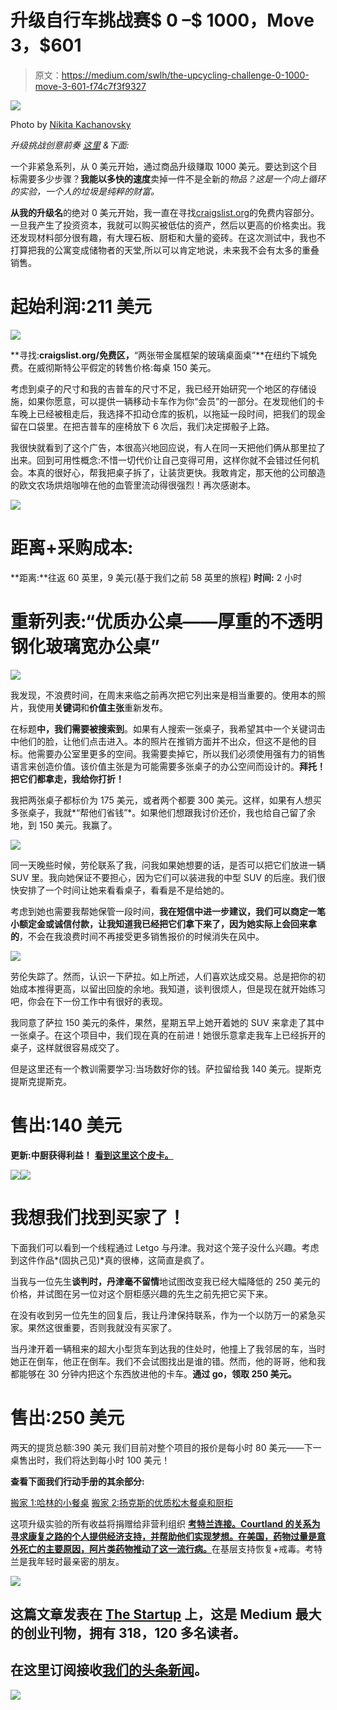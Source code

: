 # 升级自行车挑战赛$ 0 –$ 1000，Move 3，$601

> 原文：<https://medium.com/swlh/the-upcycling-challenge-0-1000-move-3-601-f74c7f3f9327>

![](img/10d636ce3164d7a6371f3c36e228e588.png)

Photo by [Nikita Kachanovsky](https://unsplash.com/@nkachanovskyyy?utm_source=medium&utm_medium=referral)

*升级挑战创意前奏* [*这里*](/@justinbenfaida/upcycling-the-experimental-journey-to-reach-1000-12ae9b9b53bd) *&下面:*

一个非紧急系列，从 0 美元开始，通过商品升级赚取 1000 美元。要达到这个目标需要多少步骤？**我能以多快的速度**卖掉一件不是全新的*物品？这是一个向上循环的实验，一个人的垃圾是纯粹的财富。*

**从我的升级名**的绝对 0 美元开始，我一直在寻找[craigslist.org](http://craigslist.org)的免费内容部分。一旦我产生了投资资本，我就可以购买被低估的资产，然后以更高的价格卖出。我还发现材料部分很有趣，有大理石板、厨柜和大量的瓷砖。在这次测试中，我也不打算把我的公寓变成储物者的天堂,所以可以肯定地说，未来我不会有太多的重叠销售。

# 起始利润:211 美元

![](img/2ec7bf105193273bf95ceacfe946a781.png)

**寻找:**craigslist.org/免费区，**“两张带金属框架的玻璃桌面桌”**在纽约下城免费。在威彻斯特公平假定的转售价格:每桌 150 美元。

考虑到桌子的尺寸和我的吉普车的尺寸不足，我已经开始研究一个地区的存储设施，如果你愿意，可以提供一辆移动卡车作为你“会员”的一部分。在发现他们的卡车晚上已经被租走后，我选择不扣动仓库的扳机，以拖延一段时间，把我们的现金留在口袋里。在把吉普车的座椅放下 6 次后，我们决定掷骰子上路。

我很快就看到了这个广告，本很高兴地回应说，有人在同一天把他们俩从那里拉了出来。回到可用性概念:不惜一切代价让自己变得可用，这样你就不会错过任何机会。本真的很好心，帮我把桌子拆了，让装货更快。我敢肯定，那天他的公司酿造的欧文农场烘焙咖啡在他的血管里流动得很强烈！再次感谢本。

![](img/c02472a1a25eadb4c13451eb57c3c85c.png)

# 距离+采购成本:

**距离:**往返 60 英里，9 美元(基于我们之前 58 英里的旅程)
**时间:** 2 小时

# 重新列表:“优质办公桌——厚重的不透明钢化玻璃宽办公桌”

![](img/87555978f4fa60e990bbbdb7aeb04313.png)

我发现，不浪费时间，在周末来临之前再次把它列出来是相当重要的。使用本的照片，我使用**关键词**和**价值主张**重新发布。

在标题**中，我们需要被搜索到**。如果有人搜索一张桌子，我希望其中一个关键词击中他们的脸，让他们点击进入。本的照片在推销方面并不出众，但这不是他的目标。他需要办公室里更多的空间。我需要卖掉它，所以我们必须使用强有力的销售语言来创造价值。该价值主张是为可能需要多张桌子的办公空间而设计的。**拜托！把它们都拿走，我给你打折！**

我把两张桌子都标价为 175 美元，或者两个都要 300 美元。这样，如果有人想买多张桌子，我就*“帮他们省钱”*。如果他们想跟我讨价还价，我也给自己留了余地，到 150 美元。我赢了。

![](img/7c2bb0692a6450f384c1bca7b9fc480e.png)

同一天晚些时候，劳伦联系了我，问我如果她想要的话，是否可以把它们放进一辆 SUV 里。我向她保证不要担心，因为它们可以装进我的中型 SUV 的后座。我们很快安排了一个时间让她来看看桌子，看看是不是给她的。

考虑到她也需要我帮她保管一段时间，**我在短信中进一步建议，我们可以商定一笔小额定金或诚信付款，让我知道我已经把它们拿下来了，因为她实际上会回来拿的**，不会在我浪费时间不再接受更多销售报价的时候消失在风中。

![](img/c1a36775d7001c0c8cfde8b62c34fb65.png)

劳伦失踪了。然而，认识一下萨拉。如上所述，人们喜欢达成交易。总是把你的初始成本推得更高，以留出回旋的余地。我知道，谈判很烦人，但是现在就开始练习吧，你会在下一份工作中有很好的表现。

我同意了萨拉 150 美元的条件，果然，星期五早上她开着她的 SUV 来拿走了其中一张桌子。在这个项目中，我们现在真的在前进！她很乐意拿走我车上已经拆开的桌子，这样就很容易成交了。

但是这里还有一个教训需要学习:当场数好你的钱。萨拉留给我 140 美元。提斯克提斯克提斯克。

# 售出:140 美元

**更新:中厨获得利益！** [**看到这里这个皮卡。**](/swlh/upcycling-challenge-towards-1000-move-2-211-168253cfcd73)

![](img/899834d7d8660f00df6a11a06d9263ae.png)![](img/3bce61b9420c612e2dd5afbe4288c8e7.png)

# 我想我们找到买家了！

下面我们可以看到一个线程通过 Letgo 与丹津。我对这个笼子没什么兴趣。考虑到这件作品*(固执己见)*真的很棒，这简直是疯了。

当我与一位先生**谈判时，丹津毫不留情**地试图改变我已经大幅降低的 250 美元的价格，并试图在另一位对这个厨柜感兴趣的先生之前先把它买下来。

在没有收到另一位先生的回复后，我让丹津保持联系，作为一个以防万一的紧急买家。果然这很重要，否则我就没有买家了。

当丹津开着一辆租来的超大小型货车到达我的住处时，他撞上了我邻居的车，当时她正在倒车，他正在倒车。我们不会试图找出是谁的错。然而，他的哥哥，他和我都能够在 30 分钟内把这个东西放进他的卡车。**通过 go，领取 250 美元。**

# 售出:250 美元

两天的提货总额:390 美元
我们目前对整个项目的报价是每小时 80 美元——下一桌售出时，我们将达到每小时 100 美元！

**查看下面我们行动手册的其余部分:**

[搬家 1:哈林的小餐桌](/swlh/the-upcycling-challenge-towards-1000-move-1-56-86-f3b3c0c96547)
[搬家 2:扬克斯的优质松木餐桌和厨柜](/swlh/upcycling-challenge-towards-1000-move-2-211-168253cfcd73)

这项升级实验的所有收益将捐赠给非营利组织 [**考特兰连接。Courtland 的关系为寻求康复之路的个人提供经济支持，并帮助他们实现梦想。在美国，药物过量是意外死亡的主要原因，阿片类药物推动了这一流行病。**](http://www.courtlandsconnection.org/vision)在基层支持恢复+戒毒。考特兰是我年轻时最亲密的朋友。

[![](img/308a8d84fb9b2fab43d66c117fcc4bb4.png)](https://medium.com/swlh)

## 这篇文章发表在 [The Startup](https://medium.com/swlh) 上，这是 Medium 最大的创业刊物，拥有 318，120 多名读者。

## 在这里订阅接收[我们的头条新闻](http://growthsupply.com/the-startup-newsletter/)。

[![](img/b0164736ea17a63403e660de5dedf91a.png)](https://medium.com/swlh)